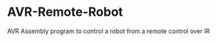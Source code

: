 AVR-Remote-Robot
================

AVR Assembly program to control a robot from a remote control over IR